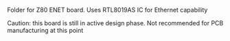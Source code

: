 Folder for Z80 ENET board. Uses RTL8019AS IC for Ethernet capability 

Caution: this board is still in active design phase. Not recommended for PCB manufacturing at this point
